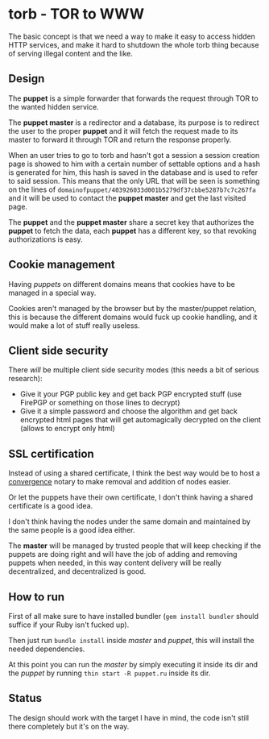 torb - TOR to WWW
=================
The basic concept is that we need a way to make it easy to access hidden HTTP services,
and make it hard to shutdown the whole torb thing because of serving illegal content and the like.

Design
------
The **puppet** is a simple forwarder that forwards the request through TOR to the wanted hidden service.

The **puppet master** is a redirector and a database, its purpose is to redirect the user to the proper
**puppet** and it will fetch the request made to its master to forward it through TOR and return the response
properly.

When an user tries to go to torb and hasn't got a session a session creation page is showed to him with a certain
number of settable options and a hash is generated for him, this hash is saved in the database and is used to
refer to said session. This means that the only URL that will be seen is something on the lines of
`domainofpuppet/403926033d001b5279df37cbbe5287b7c7c267fa` and it will be used to contact the
**puppet master** and get the last visited page.

The **puppet** and the **puppet master** share a secret key that authorizes the **puppet** to fetch the data, each
**puppet** has a different key, so that revoking authorizations is easy.

Cookie management
-----------------
Having *puppets* on different domains means that cookies have to be managed in a special way.

Cookies aren't managed by the browser but by the master/puppet relation, this is because the different domains would
fuck up cookie handling, and it would make a lot of stuff really useless.

Client side security
--------------------
There *will* be multiple client side security modes (this needs a bit of serious research):

* Give it your PGP public key and get back PGP encrypted stuff (use FirePGP or something on those lines to decrypt)
* Give it a simple password and choose the algorithm and get back encrypted html pages that will get automagically
  decrypted on the client (allows to encrypt only html)

SSL certification
-----------------
Instead of using a shared certificate, I think the best way would be to host a [convergence](http://convergence.io/)
notary to make removal and addition of nodes easier.

Or let the puppets have their own certificate, I don't think having a shared certificate is a good idea.

I don't think having the nodes under the same domain and maintained by the same people is a good idea either.

The **master** will be managed by trusted people that will keep checking if the puppets are doing right and
will have the job of adding and removing puppets when needed, in this way content delivery will be really
decentralized, and decentralized is good.

How to run
----------
First of all make sure to have installed bundler (`gem install bundler` should suffice if your Ruby isn't fucked up).

Then just run `bundle install` inside *master* and *puppet*, this will install the needed dependencies.

At this point you can run the *master* by simply executing it inside its dir and the *puppet* by running
`thin start -R puppet.ru` inside its dir.

Status
------
The design should work with the target I have in mind, the code isn't still there completely but it's on the way.
